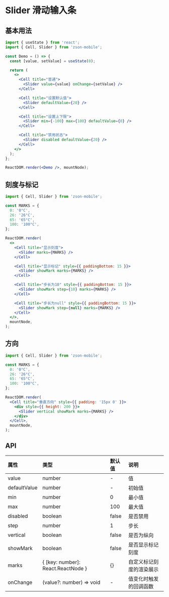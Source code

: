 # Slider 滑动输入条

## 基本用法

```jsx
import { useState } from 'react';
import { Cell, Slider } from 'zson-mobile';

const Demo = () => {
  const [value, setValue] = useState(0);

  return (
    <>
      <Cell title="普通">
        <Slider value={value} onChange={setValue} />
      </Cell>

      <Cell title="设置默认值">
        <Slider defaultValue={20} />
      </Cell>

      <Cell title="设置上下限">
        <Slider min={-100} max={100} defaultValue={0} />
      </Cell>

      <Cell title="禁用状态">
        <Slider disabled defaultValue={20} />
      </Cell>
    </>
  );
};

ReactDOM.render(<Demo />, mountNode);
```

## 刻度与标记

```jsx
import { Cell, Slider } from 'zson-mobile';

const MARKS = {
  0: '0°C',
  26: '26°C',
  65: '65°C',
  100: '100°C',
};

ReactDOM.render(
  <>
    <Cell title="显示刻度">
      <Slider marks={MARKS} />
    </Cell>

    <Cell title="显示标记" style={{ paddingBottom: 15 }}>
      <Slider showMark marks={MARKS} />
    </Cell>

    <Cell title="步长为10" style={{ paddingBottom: 15 }}>
      <Slider showMark step={10} marks={MARKS} />
    </Cell>

    <Cell title="步长为null" style={{ paddingBottom: 15 }}>
      <Slider showMark step={null} marks={MARKS} />
    </Cell>
  </>,
  mountNode,
);
```

## 方向

```jsx
import { Cell, Slider } from 'zson-mobile';

const MARKS = {
  0: '0°C',
  26: '26°C',
  65: '65°C',
  100: '100°C',
};

ReactDOM.render(
  <Cell title="垂直方向" style={{ padding: '15px 0' }}>
    <div style={{ height: 200 }}>
      <Slider vertical showMark marks={MARKS} />
    </div>
  </Cell>,
  mountNode,
);
```

## API

| 属性         | 类型                               | 默认值 | 说明                     |
| :----------- | :--------------------------------- | :----- | :----------------------- |
| value        | number                             | -      | 值                       |
| defaultValue | number                             | -      | 初始值                   |
| min          | number                             | 0      | 最小值                   |
| max          | number                             | 100    | 最大值                   |
| disabled     | boolean                            | false  | 是否禁用                 |
| step         | number                             | 1      | 步长                     |
| vertical     | boolean                            | false  | 是否为纵向               |
| showMark     | boolean                            | false  | 是否显示标记刻度         |
| marks        | { [key: number]: React.ReactNode } | {}     | 自定义标记刻度的渲染展示 |
| onChange     | (value?: number) => void           | -      | 值变化时触发的回调函数   |
